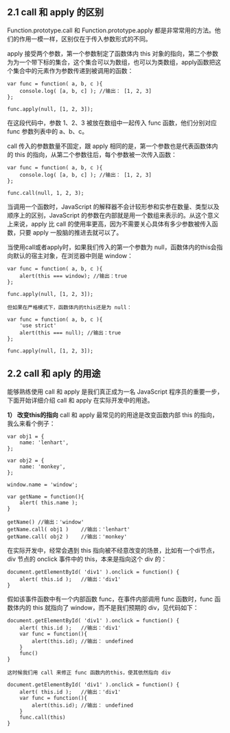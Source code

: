 ## 2.1 call 和 apply 的区别
Function.prototype.call 和 Function.prototype.apply 都是非常常用的方法。他们的作用一模一样，区别仅在于传入参数形式的不同。

apply 接受两个参数，第一个参数制定了函数体内 this 对象的指向，第二个参数为为一个带下标的集合，这个集合可以为数组，也可以为类数组，apply函数把这个集合中的元素作为参数传递到被调用的函数：
```
var func = function( a, b, c ){
    console.log( [a, b, c] ); //输出： [1, 2, 3]
};

func.apply(null, [1, 2, 3]);
```
在这段代码中，参数 1、2、3 被放在数组中一起传入 func 函数，他们分别对应 func 参数列表中的 a、b、c。

call 传入的参数数量不固定，跟 apply 相同的是，第一个参数也是代表函数体内的 this 的指向，从第二个参数往后，每个参数被一次传入函数：
```
var func = function( a, b, c ){
    console.log( [a, b, c] ); //输出： [1, 2, 3]
};

func.call(null, 1, 2, 3);
```
当调用一个函数时，JavaScript 的解释器不会计较形参和实参在数量、类型以及顺序上的区别，JavaScript 的参数在内部就是用一个数组来表示的。从这个意义上来说，apply 比 call 的使用率更高，因为不需要关心具体有多少参数被传入函数，只要 apply 一股脑的推进去就可以了。

当使用call或者apply时，如果我们传入的第一个参数为 null，函数体内的this会指向默认的宿主对象，在浏览器中则是 window：
```
var func = function( a, b, c ){
    alert(this === window); //输出：true
};

func.apply(null, [1, 2, 3]);

但如果在严格模式下，函数体内的this还是为 null：

var func = function( a, b, c ){
    'use strict'
    alert(this === null); //输出：true
};

func.apply(null, [1, 2, 3]);
```


## 2.2 call 和 aply 的用途
能够熟练使用 call 和 apply 是我们真正成为一名 JavaScript 程序员的重要一步，下面开始详细介绍 call 和 apply 在实际开发中的用途。

**1） 改变this的指向**
call 和 apply 最常见的的用途是改变函数内部 this 的指向，我么来看个例子：
```
var obj1 = {
    name: 'lenhart',
};

var obj2 = {
    name: 'monkey',
};

window.name = 'window';

var getName = function(){
    alert( this.name );
}

getName() //输出：'window'
getName.call( obj1 )    //输出：'lenhart'
getName.call( obj2 )    //输出：'monkey'
```

在实际开发中，经常会遇到 this 指向被不经意改变的场景，比如有一个di节点，div 节点的 onclick 事件中的 this，本来是指向这个 div 的：
```
document.getElementById( 'div1' ).onclick = function() {
    alert( this.id );   //输出：'div1'
}
```
假如该事件函数中有一个内部函数 func，在事件内部调用 func 函数时，func 函数体内的 this 就指向了 window，而不是我们预期的 div，见代码如下：
```
document.getElementById( 'div1' ).onclick = function() {
    alert( this.id );   //输出：'div1'
    var func = function(){
        alert(this.id); //输出： undefined
    }
    func()
}

这时候我们用 call 来修正 func 函数内的this，使其依然指向 div

document.getElementById( 'div1' ).onclick = function() {
    alert( this.id );   //输出：'div1'
    var func = function(){
        alert(this.id); //输出： undefined
    }
    func.call(this)
}

```